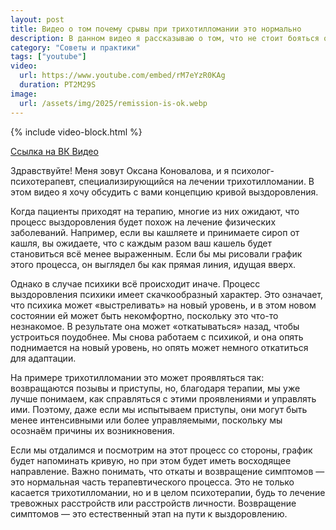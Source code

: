 ```yaml
---
layout: post
title: Видео о том почему срывы при трихотилломании это нормально
description: В данном видео я рассказываю о том, что не стоит бояться откатов и это является нормальным процессом выздоровления от трихотилломании
category: "Советы и практики"
tags: ["youtube"]
video:
  url: https://www.youtube.com/embed/rM7eYzR0KAg
  duration: PT2M29S
image:
  url: /assets/img/2025/remission-is-ok.webp
---
```


{% include video-block.html %}

<a href="https://vkvideo.ru/video-211245681_456239032" rel="nofollow">Ссылка на ВК Видео</a>

Здравствуйте! Меня зовут Оксана Коновалова, и я психолог-психотерапевт, специализирующийся на лечении трихотилломании. В этом видео я хочу обсудить с вами концепцию кривой выздоровления.

Когда пациенты приходят на терапию, многие из них ожидают, что процесс выздоровления будет похож на лечение физических заболеваний. Например, если вы кашляете и принимаете сироп от кашля, вы ожидаете, что с каждым разом ваш кашель будет становиться всё менее выраженным. Если бы мы рисовали график этого процесса, он выглядел бы как прямая линия, идущая вверх.

Однако в случае психики всё происходит иначе. Процесс выздоровления психики имеет скачкообразный характер. Это означает, что психика может «выстреливать» на новый уровень, и в этом новом состоянии ей может быть некомфортно, поскольку это что-то незнакомое. В результате она может «откатываться» назад, чтобы устроиться поудобнее. Мы снова работаем с психикой, и она опять поднимается на новый уровень, но опять может немного откатиться для адаптации.

На примере трихотилломании это может проявляться так: возвращаются позывы и приступы, но, благодаря терапии, мы уже лучше понимаем, как справляться с этими проявлениями и управлять ими. Поэтому, даже если мы испытываем приступы, они могут быть менее интенсивными или более управляемыми, поскольку мы осознаём причины их возникновения.

Если мы отдалимся и посмотрим на этот процесс со стороны, график будет напоминать кривую, но при этом будет иметь восходящее направление. Важно понимать, что откаты и возвращение симптомов — это нормальная часть терапевтического процесса. Это не только касается трихотилломании, но и в целом психотерапии, будь то лечение тревожных расстройств или расстройств личности. Возвращение симптомов — это естественный этап на пути к выздоровлению.